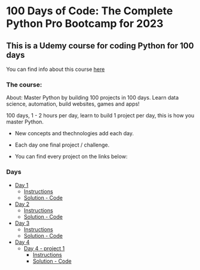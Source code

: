 # 100 Days of Code: The Complete Python Pro Bootcamp for 2023

## This is a Udemy course for coding Python for 100 days
You can find info about this course [here](https://www.udemy.com/share/103IHM3@y3v-NJ7mo-v3hzYNI1Nsb1ou5eWbgkq_b6zznCAk_Xpwf9sndCbaaARZgrZWS59asA==/)

### The course:

About: Master Python by building 100 projects in 100 days. Learn data science, automation, build websites, games and apps!  
  
100 days, 1 - 2 hours per day, learn to build 1 project per day, this is how you master Python.

* New concepts and thechnologies add each day.

* Each day one final project / challenge.

* You can find every project on the links below:

### Days

* [Day 1](./day_1/)
    * [Instructions](./day_1/instructions.md)
    * [Solution - Code](./day_1/main.py)
* [Day 2](./day_2/)
    * [Instructions](./day_2/instructions.md)
    * [Solution - Code](./day_2/main.py)
* [Day 3](./day_3/)
    * [Instructions](./day_3/instructions.md)
    * [Solution - Code](./day_3/main.py)
* [Day 4](./day_4/)
    * [Day 4 - project 1](./day_4/treasure_map/)
        * [Instructions](./day_4/treasure_map/instructions.md)
        * [Solution - Code](./day_4/treasure_map/main.py)

